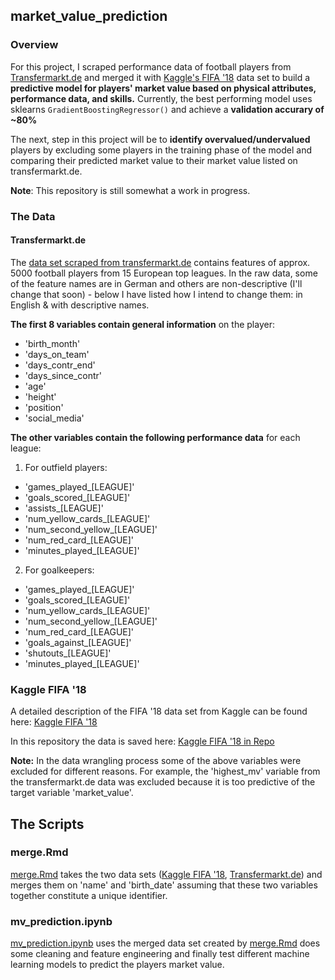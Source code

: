## market_value_prediction

### Overview

For this project, I scraped performance data of football players from [Transfermarkt.de](transfermarkt.de) and merged it with [Kaggle's FIFA '18](https://www.kaggle.com/kevinmh/fifa-18-more-complete-player-dataset) data set to build a **predictive model for players' market value based on physical attributes, performance data, and skills.** Currently, the best performing model uses sklearns `GradientBoostingRegressor()` and achieve a **validation accurary of ~80%**

The next, step in this project will be to **identify overvalued/undervalued** players by excluding some players in the training phase of the model and comparing their predicted market value to their market value listed on transfermarkt.de.

**Note**: This repository is still somewhat a work in progress.

### The Data

#### Transfermarkt.de

The [data set scraped from transfermarkt.de](data/tm.csv) contains features of approx. 5000 football players from 15 European top leagues. In the raw data, some of the feature names are in German and others are non-descriptive (I'll change that soon) - below I have listed how I intend to change them: in English & with descriptive names.  


**The first 8 variables contain general information** on the player:

* 'birth_month'
* 'days_on_team'
* 'days_contr_end'
* 'days_since_contr'
* 'age'
* 'height'
* 'position'
* 'social_media'


**The other variables contain the following performance data** for each league:

1. For outfield players:

* 'games_played_[LEAGUE]'
* 'goals_scored_[LEAGUE]'
* 'assists_[LEAGUE]'
* 'num_yellow_cards_[LEAGUE]'
* 'num_second_yellow_[LEAGUE]'
* 'num_red_card_[LEAGUE]'
* 'minutes_played_[LEAGUE]'

2. For goalkeepers: 

* 'games_played_[LEAGUE]'
* 'goals_scored_[LEAGUE]'
* 'num_yellow_cards_[LEAGUE]'
* 'num_second_yellow_[LEAGUE]'
* 'num_red_card_[LEAGUE]'
* 'goals_against_[LEAGUE]'
* 'shutouts_[LEAGUE]'
* 'minutes_played_[LEAGUE]'



### Kaggle FIFA '18

A detailed description of the FIFA '18 data set from Kaggle can be found here: [Kaggle FIFA '18](https://www.kaggle.com/kevinmh/fifa-18-more-complete-player-dataset)

In this repository the data is saved here: [Kaggle FIFA '18 in Repo](data/fifa.csv)


**Note:** In the data wrangling process some of the above variables were excluded for different reasons. For example, the 'highest_mv' variable from the transfermarkt.de data was excluded because it is too predictive of the target variable 'market_value'.


## The Scripts

### merge.Rmd

[merge.Rmd](src/merge.Rmd) takes the two data sets ([Kaggle FIFA '18](data/fifa.csv), [Transfermarkt.de](data/tm.csv)) and merges them on 'name' and 'birth_date' assuming that these two variables together constitute a unique identifier.


### mv_prediction.ipynb

[mv_prediction.ipynb](mv_prediction.ipynb) uses the merged data set created by [merge.Rmd](src/merge.Rmd) does some cleaning and feature engineering and finally test different machine learning models to predict the players market value.
